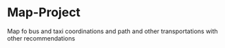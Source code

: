 # Map-Project
Map fo bus and taxi coordinations and path and other transportations with other recommendations 
